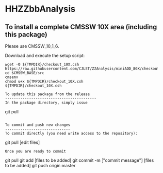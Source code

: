 HHZZbbAnalysis
=============


To install a complete CMSSW 10X area (including this package)
------------------------------
Please use CMSSW_10_1_6.

Download and execute the setup script:
```
wget -O ${TMPDIR}/checkout_10X.csh https://raw.githubusercontent.com/CJLST/ZZAnalysis/miniAOD_80X/checkout_10X.csh
cd $CMSSW_BASE/src
cmsenv
chmod u+x ${TMPDIR}/checkout_10X.csh
${TMPDIR}/checkout_10X.csh

To update this package from the release
------------------------------------------
In the package directory, simply issue
```
git pull
```

To commit and push new changes
------------------------------
To commit directly (you need write access to the repository):
```
git pull
[edit files]
```
Once you are ready to commit
```
git pull
git add [files to be added]
git commit -m ["commit message"] [files to be added]
git push origin master
